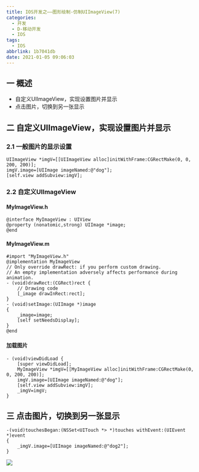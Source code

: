 ```yaml
---
title: IOS开发之——图形绘制-仿制UIImageView(7)
categories:
  - 开发
  - D-移动开发
  - IOS
tags:
  - IOS
abbrlink: 1b7041db
date: 2021-01-05 09:06:03
---
```

## 一 概述

* 自定义UIImageView，实现设置图片并显示
* 点击图片，切换到另一张显示

<!--more-->

## 二 自定义UIImageView，实现设置图片并显示

### 2.1 一般图片的显示设置

```
UIImageView *imgV=[[UIImageView alloc]initWithFrame:CGRectMake(0, 0, 200, 200)];
imgV.image=[UIImage imageNamed:@"dog"];
[self.view addSubview:imgV];
```

### 2.2 自定义UIImageView

#### MyImageView.h

```
@interface MyImageView : UIView
@property (nonatomic,strong) UIImage *image;
@end
```

#### MyImageView.m

```
#import "MyImageView.h"
@implementation MyImageView
// Only override drawRect: if you perform custom drawing.
// An empty implementation adversely affects performance during animation.
- (void)drawRect:(CGRect)rect {
    // Drawing code
    [_image drawInRect:rect];
}
- (void)setImage:(UIImage *)image
{
    _image=image;
    [self setNeedsDisplay];
}
@end
```

#### 加载图片

```
- (void)viewDidLoad {
    [super viewDidLoad]; 
    MyImageView *imgV=[[MyImageView alloc]initWithFrame:CGRectMake(0, 0, 200, 200)];
    imgV.image=[UIImage imageNamed:@"dog"];
    [self.view addSubview:imgV];
    _imgV=imgV;   
}
```

## 三 点击图片，切换到另一张显示

```
-(void)touchesBegan:(NSSet<UITouch *> *)touches withEvent:(UIEvent *)event
{
    _imgV.image=[UIImage imageNamed:@"dog2"];
}
```

![][1]



[1]:https://jsd.onmicrosoft.cn/gh/PGzxc/CDN/blog-ios/ios-define-uiimageview.gif